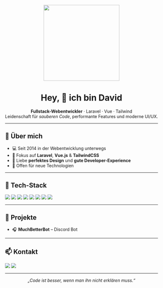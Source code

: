 <!-- Profilbanner -->
<p align="center">
  <img src="https://media3.giphy.com/media/v1.Y2lkPTc5MGI3NjExYzBjeTRkeHhseG50YnU4MHFpMXA4YTZnMjduaGkxY3lwMm1hcmV0cyZlcD12MV9pbnRlcm5hbF9naWZfYnlfaWQmY3Q9cw/6KirhLJyR7oMcwgJQk/giphy.gif" width="250" />
</p>

<h1 align="center">Hey, 👋 ich bin David</h1>

<p align="center">
  <b>Fullstack-Webentwickler</b> · Laravel · Vue · Tailwind  
  <br/>
  Leidenschaft für <i>sauberen Code</i>, performante Features und moderne UI/UX.
</p>

---

## 🧩 Über mich
- 💻 Seit 2014 in der Webentwicklung unterwegs
- 🚀 Fokus auf **Laravel**, **Vue.js** & **TailwindCSS**
- 🎨 Liebe **perfektes Design** und **gute Developer-Experience**
- 🧠 Offen für neue Technologien

---

## 🚀 Tech-Stack

<p>
  <img src="https://img.shields.io/badge/PHP-777BB4?style=for-the-badge&logo=php&logoColor=white" />
  <img src="https://img.shields.io/badge/Laravel-FF2D20?style=for-the-badge&logo=laravel&logoColor=white" />
  <img src="https://img.shields.io/badge/Vue.js-4FC08D?style=for-the-badge&logo=vuedotjs&logoColor=white" />
  <img src="https://img.shields.io/badge/React-61DAFB?style=for-the-badge&logo=react&logoColor=black" />
  <img src="https://img.shields.io/badge/TailwindCSS-06B6D4?style=for-the-badge&logo=tailwindcss&logoColor=white" />
  <img src="https://img.shields.io/badge/Inertia.js-2D3748?style=for-the-badge&logo=javascript&logoColor=white" />
  <img src="https://img.shields.io/badge/Docker-2496ED?style=for-the-badge&logo=docker&logoColor=white" />
  <img src="https://img.shields.io/badge/GitHub_Actions-2088FF?style=for-the-badge&logo=githubactions&logoColor=white" />
</p>

---

## 📌 Projekte
- 🎧 **MuchBetterBot** – Discord Bot

---

## 📫 Kontakt
<p>
  <a href="mailto:info@mafaka.de"><img src="https://img.shields.io/badge/Email-0078D4?style=for-the-badge&logo=gmail&logoColor=white"></a>
  <a href="https://www.linkedin.com/in/USERNAME](https://www.linkedin.com/in/david-klink-2222b2266/" target="_blank"><img src="https://img.shields.io/badge/LinkedIn-0A66C2?style=for-the-badge&logo=linkedin&logoColor=white"></a>
</p>

---

<p align="center">
  <i>„Code ist besser, wenn man ihn nicht erklären muss.“</i>  
</p>
